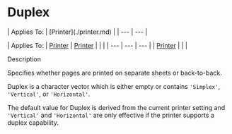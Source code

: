 




<h1 class="heading"><span class="name">Duplex</span></h1>
| Applies To: | [Printer](./printer.md) |
| --- | ---  |

| Applies To: | [Printer](./printer.md) | [Printer](./printer.md) |  |  |
| --- | --- | ---  |
| [Printer](./printer.md) |  |  |


Description


Specifies whether pages are printed on separate sheets or back-to-back.


Duplex is a character vector which is either empty or contains `'Simplex'`, `'Vertical'`, or `'Horizontal'`.


The default value for Duplex is derived from the current printer setting and `'Vertical'` and `'Horizontal'` are only effective if the printer supports a duplex capability.



